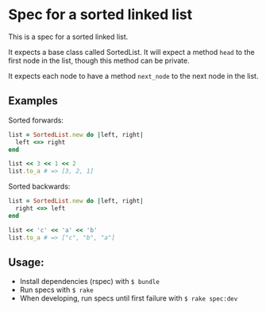 Spec for a sorted linked list
=============================

This is a spec for a sorted linked list.

It expects a base class called SortedList. It will expect a method `head`
to the first node in the list, though this method can be private.

It expects each node to have a method `next_node` to the next node in the list.

Examples
--------

Sorted forwards:

```ruby
list = SortedList.new do |left, right|
  left <=> right
end

list << 3 << 1 << 2
list.to_a # => [3, 2, 1]
```

Sorted backwards:
```ruby
list = SortedList.new do |left, right|
  right <=> left
end

list << 'c' << 'a' << 'b'
list.to_a # => ["c", "b", "a"]
```

Usage:
------

* Install dependencies (rspec) with `$ bundle`
* Run specs with `$ rake`
* When developing, run specs until first failure with `$ rake spec:dev`
